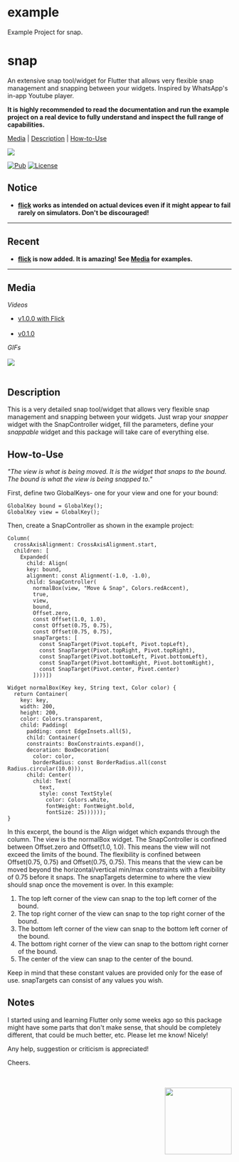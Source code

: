 # example

Example Project for snap.


# snap

An extensive snap tool/widget for Flutter that allows very flexible snap management and snapping between your widgets. Inspired by WhatsApp's 
in-app Youtube player.

**It is highly recommended to read the documentation and run the example project on a real device to fully understand and inspect the full range
 of capabilities.**

[Media](#media) | [Description](#description) | [How-to-Use](#howtouse)

<img src="https://img.shields.io/badge/Cosmos%20Software-Love%20Code-red"/>
<br>

[![Pub](https://img.shields.io/pub/v/snap?color=g)](https://pub.dev/packages/snap)
[![License](https://img.shields.io/github/license/aliyigitbireroglu/flutter-snap?color=blue)](https://github.com/aliyigitbireroglu/flutter-snap/blob/master/LICENSE)

## Notice
* **[flick](https://pub.dev/packages/flick) works as intended on actual devices even if it might appear to fail rarely on simulators. Don't be 
discouraged!**
* * *

## Recent
* **[flick](https://pub.dev/packages/flick) is now added. It is amazing! See [Media](#media) for examples.** 
* * *


<a name="media"></a>
## Media
*Videos*

* [v1.0.0 with Flick](https://youtu.be/vNTBsMg1NXg)
<br><br>
* [v0.1.0](https://youtu.be/anHHG3JJPrI)

*GIFs*
<br><br>
<img src="https://www.cosmossoftware.coffee/Common/Portfolio/GIFs/FlutterSnapNew.gif"/>
<br><br>


<a name="description"></a>
## Description
This is a very detailed snap tool/widget that allows very flexible snap management and snapping between your widgets. Just wrap your *snapper* 
widget with the SnapController widget, fill the parameters, define your *snappable* widget and this package will take care of everything else.


<a name="howtouse"></a>
## How-to-Use
*"The view is what is being moved. It is the widget that snaps to the bound. The bound is what the view is being snapped to."*

First, define two GlobalKeys- one for your view and one for your bound: 
 
```
GlobalKey bound = GlobalKey();
GlobalKey view = GlobalKey();
```

Then, create a SnapController as shown in the example project:

```
Column(
  crossAxisAlignment: CrossAxisAlignment.start,
  children: [
    Expanded(
      child: Align(
      key: bound,
      alignment: const Alignment(-1.0, -1.0),
      child: SnapController(
        normalBox(view, "Move & Snap", Colors.redAccent),
        true,
        view,
        bound,
        Offset.zero,
        const Offset(1.0, 1.0),
        const Offset(0.75, 0.75),
        const Offset(0.75, 0.75),
        snapTargets: [
          const SnapTarget(Pivot.topLeft, Pivot.topLeft),
          const SnapTarget(Pivot.topRight, Pivot.topRight),
          const SnapTarget(Pivot.bottomLeft, Pivot.bottomLeft),
          const SnapTarget(Pivot.bottomRight, Pivot.bottomRight),
          const SnapTarget(Pivot.center, Pivot.center)
        ])))])

Widget normalBox(Key key, String text, Color color) {
  return Container(
    key: key,
    width: 200,
    height: 200,
    color: Colors.transparent,
    child: Padding(
      padding: const EdgeInsets.all(5),
      child: Container(
      constraints: BoxConstraints.expand(),
      decoration: BoxDecoration(
        color: color,
        borderRadius: const BorderRadius.all(const Radius.circular(10.0))),
      child: Center(
        child: Text(
          text,
          style: const TextStyle(
            color: Colors.white,
            fontWeight: FontWeight.bold,
            fontSize: 25))))));
}
```

In this excerpt, the bound is the Align widget which expands through the column. The view is the normalBox widget. The SnapController is confined 
between Offset.zero and Offset(1.0, 1.0). This means the view will not exceed the limits of the bound. The flexibility is confined between 
Offset(0.75, 0.75) and Offset(0.75, 0.75). This means that the view can be moved beyond the horizontal/vertical min/max constraints with a 
flexibility of 0.75 before it snaps. The snapTargets determine to where the view should snap once the movement is over. In this example:
   
1. The top left corner of the view can snap to the top left corner of the bound.
2. The top right corner of the view can snap to the top right corner of the bound.
3. The bottom left corner of the view can snap to the bottom left corner of the bound.
4. The bottom right corner of the view can snap to the bottom right corner of the bound.
5. The center of the view can snap to the center of the bound.

Keep in mind that these constant values are provided only for the ease of use. snapTargets can consist of any values you wish.


## Notes
I started using and learning Flutter only some weeks ago so this package might have some parts that don't make sense, 
that should be completely different, that could be much better, etc. Please let me know! Nicely! 

Any help, suggestion or criticism is appreciated! 

Cheers.

<br><br>
<img align="right" src="https://www.cosmossoftware.coffee/Common/Images/CosmosSoftwareIconTransparent.png" width="150" height="150"/>
<br><br>